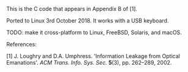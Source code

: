 This is the C code that appears in Appendix B of [1].

Ported to Linux 3rd October 2018. It works with a USB keyboard.

TODO: make it cross-platform to Linux, FreeBSD, Solaris, and macOS.

References:

[1] J. Loughry and D.A. Umphress. 'Information Leakage from Optical Emanations'.
*ACM Trans. Info. Sys. Sec.* **5**(3), pp. 262&ndash;289, 2002.

